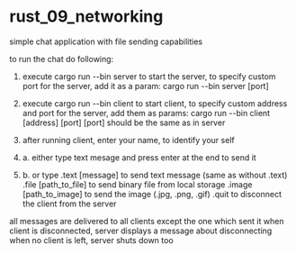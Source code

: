 # rust_09_networking
simple chat application with file sending capabilities

to run the chat do following:
1. execute
cargo run --bin server 
to start the server, to specify custom port for the server, add it as a param:
cargo run --bin server [port]

2. execute
cargo run --bin client
to start client, to specify custom address and port for the server, add them as params:
cargo run --bin client [address] [port]
[port] should be the same as in server

3. after running client, enter your name, to identify your self

4. a. either type text mesage and press enter at the end to send it
4. b. or type .text [message] to send text message (same as without .text)
              .file [path_to_file] to send binary file from local storage
              .image [path_to_image] to send the image (.jpg, .png, .gif)
              .quit to disconnect the client from the server

all messages are delivered to all clients except the one which sent it
when client is disconnected, server displays a message about disconnecting
when no client is left, server shuts down too